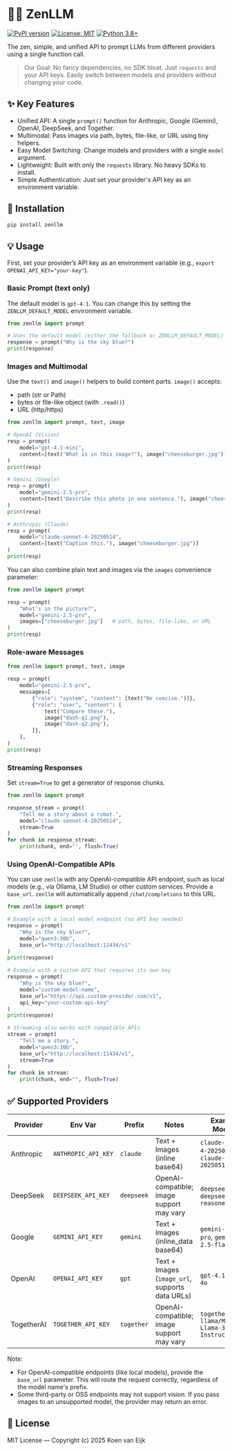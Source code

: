 # 🧘‍♂️ ZenLLM

[![PyPI version](https://badge.fury.io/py/zenllm.svg)](https://badge.fury.io/py/zenllm)
[![License: MIT](https://img.shields.io/badge/License-MIT-yellow.svg)](https://opensource.org/licenses/MIT)
[![Python 3.8+](https://img.shields.io/badge/python-3.8+-blue.svg)](https://www.python.org/downloads/release/python-380/)

The zen, simple, and unified API to prompt LLMs from different providers using a single function call.

> Our Goal: No fancy dependencies, no SDK bloat. Just `requests` and your API keys. Easily switch between models and providers without changing your code.

## ✨ Key Features

- Unified API: A single `prompt()` function for Anthropic, Google (Gemini), OpenAI, DeepSeek, and Together.
- Multimodal: Pass images via path, bytes, file-like, or URL using tiny helpers.
- Easy Model Switching: Change models and providers with a single `model` argument.
- Lightweight: Built with only the `requests` library. No heavy SDKs to install.
- Simple Authentication: Just set your provider's API key as an environment variable.

## 🚀 Installation

```bash
pip install zenllm
```

## 💡 Usage

First, set your provider’s API key as an environment variable (e.g., `export OPENAI_API_KEY="your-key"`).

### Basic Prompt (text only)

The default model is `gpt-4.1`. You can change this by setting the `ZENLLM_DEFAULT_MODEL` environment variable.

```python
from zenllm import prompt

# Uses the default model (either the fallback or ZENLLM_DEFAULT_MODEL)
response = prompt("Why is the sky blue?")
print(response)
```

### Images and Multimodal

Use the `text()` and `image()` helpers to build content parts. `image()` accepts:
- path (str or Path)
- bytes or file-like object (with `.read()`)
- URL (http/https)

```python
from zenllm import prompt, text, image

# OpenAI (Vision)
resp = prompt(
    model="gpt-4.1-mini",
    content=[text("What is in this image?"), image("cheeseburger.jpg")]
)
print(resp)

# Gemini (Google)
resp = prompt(
    model="gemini-2.5-pro",
    content=[text("Describe this photo in one sentence."), image("cheeseburger.jpg")]
)
print(resp)

# Anthropic (Claude)
resp = prompt(
    model="claude-sonnet-4-20250514",
    content=[text("Caption this."), image("cheeseburger.jpg")]
)
print(resp)
```

You can also combine plain text and images via the `images` convenience parameter:

```python
from zenllm import prompt

resp = prompt(
    "What’s in the picture?",
    model="gemini-2.5-pro",
    images=["cheeseburger.jpg"]   # path, bytes, file-like, or URL
)
print(resp)
```

### Role-aware Messages

```python
from zenllm import prompt, text, image

resp = prompt(
    model="gemini-2.5-pro",
    messages=[
        {"role": "system", "content": [text("Be concise.")]},
        {"role": "user", "content": [
            text("Compare these."),
            image("dash-q1.png"),
            image("dash-q2.png"),
        ]},
    ],
)
print(resp)
```

### Streaming Responses

Set `stream=True` to get a generator of response chunks.

```python
from zenllm import prompt

response_stream = prompt(
    "Tell me a story about a robot.", 
    model="claude-sonnet-4-20250514", 
    stream=True
)
for chunk in response_stream:
    print(chunk, end="", flush=True)
```

### Using OpenAI-Compatible APIs

You can use `zenllm` with any OpenAI-compatible API endpoint, such as local models (e.g., via Ollama, LM Studio) or other custom services. Provide a `base_url`. `zenllm` will automatically append `/chat/completions` to this URL.

```python
from zenllm import prompt

# Example with a local model endpoint (no API key needed)
response = prompt(
    "Why is the sky blue?",
    model="qwen3:30b", 
    base_url="http://localhost:11434/v1"
)
print(response)

# Example with a custom API that requires its own key
response = prompt(
    "Why is the sky blue?",
    model="custom-model-name",
    base_url="https://api.custom-provider.com/v1",
    api_key="your-custom-api-key"
)
print(response)

# Streaming also works with compatible APIs
stream = prompt(
    "Tell me a story.",
    model="qwen3:30b", 
    base_url="http://localhost:11434/v1",
    stream=True
)
for chunk in stream:
    print(chunk, end="", flush=True)
```

## ✅ Supported Providers

| Provider   | Env Var             | Prefix     | Notes                                           | Example Models                                       |
| ---------- | ------------------- | ---------- | ----------------------------------------------- | ---------------------------------------------------- |
| Anthropic  | `ANTHROPIC_API_KEY` | `claude`   | Text + Images (inline base64)                   | `claude-sonnet-4-20250514`, `claude-opus-4-20250514` |
| DeepSeek   | `DEEPSEEK_API_KEY`  | `deepseek` | OpenAI-compatible; image support may vary       | `deepseek-chat`, `deepseek-reasoner`                 |
| Google     | `GEMINI_API_KEY`    | `gemini`   | Text + Images (inline_data base64)              | `gemini-2.5-pro`, `gemini-2.5-flash`                 |
| OpenAI     | `OPENAI_API_KEY`    | `gpt`      | Text + Images (`image_url`, supports data URLs) | `gpt-4.1`, `gpt-4o`                                  |
| TogetherAI | `TOGETHER_API_KEY`  | `together` | OpenAI-compatible; image support may vary       | `together/meta-llama/Meta-Llama-3.1-8B-Instruct-Turbo` |

Note:
- For OpenAI-compatible endpoints (like local models), provide the `base_url` parameter. This will route the request correctly, regardless of the model name's prefix.
- Some third-party or OSS endpoints may not support vision. If you pass images to an unsupported model, the provider may return an error.

## 📜 License

MIT License — Copyright (c) 2025 Koen van Eijk